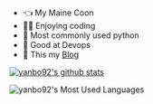 - 👈 My Maine Coon
- 👨‍💻 Enjoying coding
- 🐍 Most commonly used python 
- 🔗 Good at Devops
- 📄 This my [Blog](https://yanbo92.site)

[![yanbo92's github stats](https://github-readme-stats.vercel.app/api?username=yanbo92&show_icons=true&theme=radical)](https://github.com/anuraghazra/github-readme-stats)  

![yanbo92's Most Used Languages](https://github-readme-stats.vercel.app/api/top-langs/?username=yanbo92&exclude_repo=yanbo92.github.io&hide=html,javascript,css,less&langs_count=8&layout=compact&card_width=445&theme=radical)

<!--
**yanbo92/yanbo92** is a ✨ _special_ ✨ repository because its `README.md` (this file) appears on your GitHub profile.

Here are some ideas to get you started:

- 🔭 I’m currently working on ...
- 🌱 I’m currently learning ...
- 👯 I’m looking to collaborate on ...
- 🤔 I’m looking for help with ...
- 💬 Ask me about ...
- 📫 How to reach me: ...
- 😄 Pronouns: ...
- ⚡ Fun fact: ...
-->
